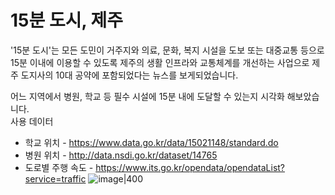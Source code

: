 # 15분 도시, 제주


'15분 도시'는 모든 도민이 거주지와 의료, 문화, 복지 시설을 도보 또는 대중교통 등으로 15분 이내에 이용할 수 있도록 제주의 생활 인프라와 교통체계를 개선하는 사업으로
제주 도지사의 10대 공약에 포함되었다는 뉴스를 보게되었습니다.

어느 지역에서 병원, 학교 등 필수 시설에 15분 내에 도달할 수 있는지 시각화 해보았습니다.
<br>사용 데이터
- 학교 위치 - https://www.data.go.kr/data/15021148/standard.do
- 병원 위치 - http://data.nsdi.go.kr/dataset/14765
- 도로별 주행 속도 - https://www.its.go.kr/opendata/opendataList?service=traffic
![image|400](https://github.com/user-attachments/assets/5bec00f7-b0c9-4005-9100-d8869e5a65ef)
